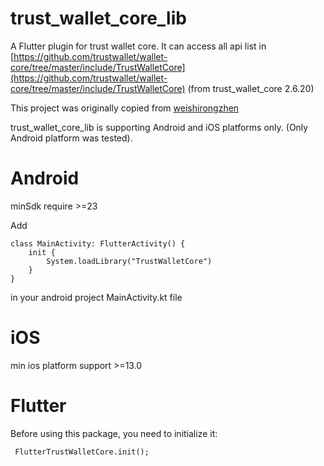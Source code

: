 # trust_wallet_core_lib

A Flutter plugin for trust wallet core. It can access all api list in [https://github.com/trustwallet/wallet-core/tree/master/include/TrustWalletCore](https://github.com/trustwallet/wallet-core/tree/master/include/TrustWalletCore) (from trust_wallet_core 2.6.20)

This project was originally copied from [weishirongzhen](https://github.com/weishirongzhen/flutter_trust_wallet_core)

trust_wallet_core_lib is supporting Android and iOS platforms only. (Only Android platform was tested).

# Android

minSdk require >=23

Add 

```
class MainActivity: FlutterActivity() {
    init {
        System.loadLibrary("TrustWalletCore")
    }
}
 ```
in your android project MainActivity.kt file


# iOS

min ios platform support >=13.0


# Flutter 

Before using this package, you need to initialize it:

```
 FlutterTrustWalletCore.init();
```

